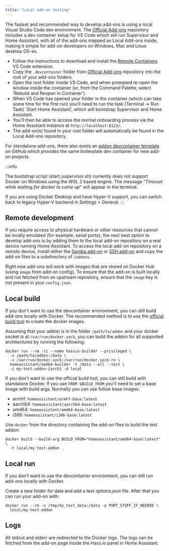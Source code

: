 ```yaml
---
title: "Local add-on testing"
---
```


The fastest and recommended way to develop add-ons is using a local Visual Studio Code dev environment. The [Official Add-ons][hassio-addons] repository includes a dev container setup for VS Code which will run Supervisor and Home Assistant, with all of the add-ons mapped as Local Add-ons inside, making it simple for add-on developers on Windows, Mac and Linux desktop OS-es. 

- Follow the instructions to download and install the [Remote Containers][remote-containers] VS Code extension.
- Copy the `.devcontainer` folder from [Official Add-ons][hassio-addons] repository into the root of your add-ons folders.
- Open the root folder inside VS Code, and when prompted re-open the window inside the container (or, from the Command Palette, select 'Rebuild and Reopen in Container'). 
- When VS Code has opened your folder in the container (which can take some time for the first run) you'll need to run the task (Terminal -> Run Task) 'Start Home Assistant', which will bootstrap Supervisor and Home Assistant. 
- You'll then be able to access the normal onboarding process via the Home Assistant instance at `http://localhost:8123/`.
- The add-on(s) found in your root folder will automatically be found in the Local Add-ons repository.

For standalone add-ons, there also exists an [addon devcontainer template][hassio-addon-devcontainer] on GitHub which provides the same boilerplate dev container for new add-on projects.

[hassio-addons]: https://github.com/home-assistant/hassio-addons
[remote-containers]: https://marketplace.visualstudio.com/items?itemName=ms-vscode-remote.remote-containers
[hassio-addon-devcontainer]: https://github.com/issacg/hassio-addon-devcontainer	

:::info

The bootstrap script (start\_supervisor.sh) currently does not support Docker on Windows using the WSL 2 based engine. The message "_Timeout while waiting for docker to come up_" will appear in the terminal.

If you are using Docker Desktop and have Hyper-V support, you can switch back to legacy Hyper-V backend in Settings > General.
:::

## Remote development

If you require access to physical hardware or other resources that cannot be locally emulated (for example, serial ports), the next best option to develop add-ons is by adding them to the local add-on repository on a real device running Home Assistant. To access the local add-on repository on a remote device, install either the [Samba add-on] or [SSH add-on] and copy the add-on files to a subdirectory of `/addons`.

Right now add-ons will work with images that are stored on Docker Hub (using `image` from add-on config). To ensure that the add-on is built locally and not fetched from an upstream repository, ensure that the `image` key is *not* present in your `config.json`.

[Samba add-on]: https://www.home-assistant.io/addons/samba/
[SSH add-on]: https://www.home-assistant.io/addons/ssh/

## Local build

If you don't want to use the devcontainer environment, you can still build add-ons locally with Docker. The recommended method is to use the [official build tool][hassio-builder] to create the docker images.

Assuming that your addon is in the folder `/path/to/addon` and your docker socket is at `/var/run/docker.sock`, you can build the addon for all supported architectures by running the following:
```
docker run --rm -ti --name hassio-builder --privileged \
  -v /path/to/addon:/data \
  -v /var/run/docker.sock:/var/run/docker.sock:ro \
  homeassistant/amd64-builder -t /data --all --test \
  -i my-test-addon-{arch} -d local
```

If you don't want to use the official build tool, you can still build with standalone Docker. If you use `FROM $BUILD_FROM` you'll need to set a base image with build args. Normally you can use follow base images:

- armhf: `homeassistant/armhf-base:latest`
- aarch64: `homeassistant/aarch64-base:latest`
- amd64: `homeassistant/amd64-base:latest`
- i386: `homeassistant/i386-base:latest`

Use `docker` from the directory containing the add-on files to build the test addon: 
```
docker build --build-arg BUILD_FROM="homeassistant/amd64-base:latest" \
  -t local/my-test-addon .
```

[hassio-builder]: https://github.com/home-assistant/hassio-builder

## Local run

If you don't want to use the devcontainer environment, you can still run add-ons locally with Docker.

Create a new folder for data and add a test _options.json_ file. After that you can run your add-on with: 
```
docker run --rm -v /tmp/my_test_data:/data -p PORT_STUFF_IF_NEEDED \
  local/my-test-addon
```

## Logs

All stdout and stderr are redirected to the Docker logs. The logs can be fetched from the add-on page inside the Hass.io panel in Home Assistant.
